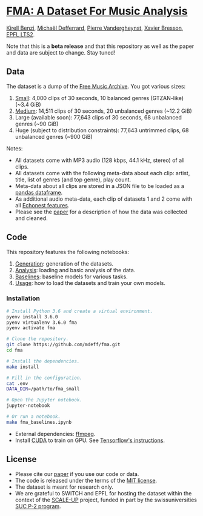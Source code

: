 # [FMA: A Dataset For Music Analysis][paper]

[Kirell Benzi](http://kirellbenzi.com/), [Michaël Defferrard](http://deff.ch),
[Pierre Vandergheynst](https://people.epfl.ch/pierre.vandergheynst),
[Xavier Bresson](http://research.ntu.edu.sg/expertise/academicprofile/Pages/StaffProfile.aspx?ST_EMAILID=XBRESSON),
[EPFL LTS2](https://lts2.epfl.ch).

[paper]: https://arxiv.org/abs/1612.01840>

Note that this is a **beta release** and that this repository as well as the
paper and data are subject to change. Stay tuned!

## Data

The dataset is a dump of the [Free Music Archive](https://freemusicarchive.org/).
You got various sizes:

1. [Small](https://os.unil.cloud.switch.ch/fma/fma_small.zip): 4,000 clips of
   30 seconds, 10 balanced genres (GTZAN-like) (~3.4 GiB)
2. [Medium](https://os.unil.cloud.switch.ch/fma/fma_medium.zip): 14,511 clips
   of 30 seconds, 20 unbalanced genres (~12.2 GiB)
3. Large (available soon): 77,643 clips of 30 seconds, 68 unbalanced genres
   (~90 GiB)
4. Huge (subject to distribution constraints): 77,643 untrimmed clips, 68
   unbalanced genres (~900 GiB)

Notes:

* All datasets come with MP3 audio (128 kbps, 44.1 kHz, stereo) of all clips.
* All datasets come with the following meta-data about each clip: artist,
  title, list of genres (and top genre), play count.
* Meta-data about all clips are stored in a JSON file to be loaded as a
  [pandas dataframe](http://pandas.pydata.org/).
* As additional audio meta-data, each clip of datasets 1 and 2 come with all
  [Echonest features](http://the.echonest.com/).
* Please see the [paper] for a description of how the data was collected and
  cleaned.

## Code

This repository features the following notebooks:

1. [Generation]: generation of the datasets.
2. [Analysis]: loading and basic analysis of the data.
3. [Baselines]: baseline models for various tasks.
4. [Usage]: how to load the datasets and train your own models.

[generation]: https://nbviewer.jupyter.org/github/mdeff/fma/blob/outputs/fma_generation.ipynb
[analysis]: https://nbviewer.jupyter.org/github/mdeff/fma/blob/outputs/fma_analysis.ipynb
[baselines]: https://nbviewer.jupyter.org/github/mdeff/fma/blob/outputs/fma_baselines.ipynb
[usage]: https://nbviewer.jupyter.org/github/mdeff/fma/blob/outputs/fma_usage.ipynb

### Installation

```sh
# Install Python 3.6 and create a virtual environment.
pyenv install 3.6.0
pyenv virtualenv 3.6.0 fma
pyenv activate fma

# Clone the repository.
git clone https://github.com/mdeff/fma.git
cd fma

# Install the dependencies.
make install

# Fill in the configuration.
cat .env
DATA_DIR=/path/to/fma_small

# Open the Jupyter notebook.
jupyter-notebook

# Or run a notebook.
make fma_baselines.ipynb
```

* External dependencies: [ffmpeg](https://ffmpeg.org/download.html).
* Install [CUDA](https://en.wikipedia.org/wiki/CUDA) to train on GPU.
  See [Tensorflow's instructions](https://www.tensorflow.org/install/).

## License

* Please cite our [paper] if you use our code or data.
* The code is released under the terms of the [MIT license](LICENSE.txt).
* The dataset is meant for research only.
* We are grateful to SWITCH and EPFL for hosting the dataset within the context
  of the [SCALE-UP](https://projects.switch.ch/scale-up/) project, funded in
  part by the swissuniversities
  [SUC P-2 program](https://www.swissuniversities.ch/isci).
